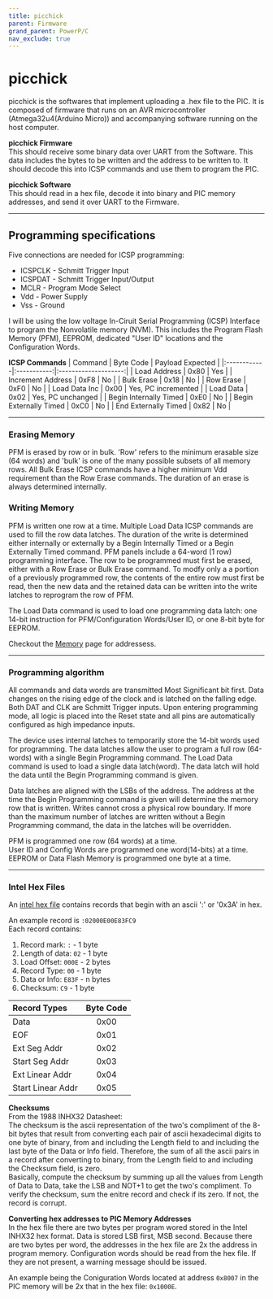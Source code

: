 ```yaml
---
title: picchick
parent: Firmware
grand_parent: PowerP/C
nav_exclude: true
---
```


# picchick

picchick is the softwares that implement uploading a .hex file to the PIC. It is composed of firmware that runs on an AVR microcontroller (Atmega32u4(Arduino Micro)) and accompanying software running on the host computer.

**picchick Firmware**\
This should receive some binary data over UART from the Software. This data includes the bytes to be written and the address to be written to. It should decode this into ICSP commands and use them to program the PIC. 

**picchick Software**\
This should read in a hex file, decode it into binary and PIC memory addresses, and send it over UART to the Firmware.

***

## Programming specifications

Five connections are needed for ICSP programming:
- ICSPCLK - Schmitt Trigger Input
- ICSPDAT - Schmitt Trigger Input/Output
- MCLR - Program Mode Select
- Vdd - Power Supply
- Vss - Ground

I will be using the low voltage In-Ciruit Serial Programming (ICSP) Interface to program the Nonvolatile memory (NVM). This includes the Program Flash Memory (PFM), EEPROM, dedicated "User ID" locations and the Configuration Words.

**ICSP Commands**
| Command | Byte Code | Payload Expected |
|:------------|:-----------:|:--------------------:|
| Load Address | 0x80 | Yes |
| Increment Address | 0xF8 | No |
| Bulk Erase | 0x18 | No |
| Row Erase | 0xF0 | No |
| Load Data Inc | 0x00 | Yes, PC incremented |
| Load Data | 0x02 | Yes, PC unchanged |
| Begin Internally Timed | 0xE0 | No |
| Begin Externally Timed | 0xC0 | No |
| End Externally Timed | 0x82 | No |

***

### Erasing Memory
PFM is erased by row or in bulk. 'Row' refers to the minimum erasable size (64 words) and 'bulk' is one of the many possible subsets of all memory rows. All Bulk Erase ICSP commands have a higher minimum Vdd requirement than the Row Erase commands. The duration of an erase is always determined internally.


### Writing Memory
PFM is written one row at a time. Multiple Load Data ICSP commands are used to fill the row data latches. The duration of the write is determined either internally or externally by a Begin Internally Timed or a Begin Externally Timed command.
PFM panels include a 64-word (1 row) programming interface. The row to be programmed must first be erased, either with a Row Erase or Bulk Erase command. To modfy only a a portion of a previously programmed row, the contents of the entire row must first be read, then the new data and the retained data can be written into the write latches to reprogram the row of PFM.

The Load Data command is used to load one programming data latch: one 14-bit instruction for PFM/Configuration Words/User ID, or one 8-bit byte for EEPROM.



Checkout the [Memory](/powerpic/fw/memory.html) page for addressess.

***

### Programming algorithm
All commands and data words are transmitted Most Significant bit first. Data changes on the rising edge of the clock and is latched on the falling edge. Both DAT and CLK are Schmitt Trigger inputs. Upon entering programming mode, all logic is placed into the Reset state and all pins are automatically configured as high impedance inputs.

The device uses internal latches to temporarily store the 14-bit words used for programming. The data latches allow the user to program a full row (64-words) with a single Begin Programming command. The Load Data command is used to load a single data latch(word). The data latch will hold the data until the Begin Programming command is given.

Data latches are aligned with the LSBs of the address. The address at the time the Begin Programming command is given will determine the memory row that is written. Writes cannot cross a physical row boundary. If more than the maximum number of latches are written without a Begin Programming command, the data in the latches will be overridden. 

PFM is programmed one row (64 words) at a time.\
User ID and Config Words are programmed one word(14-bits) at a time.\
EEPROM or Data Flash Memory is programmed one byte at a time.

***

### Intel Hex Files
An [intel hex file](/powerpic/docs/INHEX.pdf) contains records that begin with an ascii ':' or '0x3A' in hex.

An example record is `:02000E00E83FC9`\
Each record contains:
1. Record mark:  `:` - 1 byte
2. Length of data: `02` - 1 byte
3. Load Offset: `000E` - 2 bytes
4. Record Type: `00` - 1 byte
5. Data or Info: `E83F` - n bytes
6. Checksum: `C9` - 1 byte

| Record Types | Byte Code |
|:--------|:-----------:|
| Data | 0x00 |
| EOF | 0x01 |
| Ext Seg Addr | 0x02 |
| Start Seg Addr | 0x03 |
| Ext Linear Addr | 0x04 |
| Start Linear Addr | 0x05 |

**Checksums**\
From the 1988 INHX32 Datasheet:\
    The checksum is the ascii representation of the two's compliment of the 8-bit bytes that result from converting each pair of ascii hexadecimal digits to one byte of binary, from and including the Length field to and including the last byte of the Data or Info field. Therefore, the sum of all the ascii pairs in a record after converting to binary, from the Length field to and including the Checksum field, is zero.\
Basically, compute the checksum by summing up all the values from Length of Data to Data, take the LSB and NOT+1 to get the two's compliment. To verify the checksum, sum the enitre record and check if its zero. If not, the record is corrupt.


**Converting hex addresses to PIC Memory Addresses**\
In the hex file there are two bytes per program wored stored in the Intel INHX32 hex format. Data is stored LSB first, MSB second. Because there are two bytes per word, the addresses in the hex file are 2x the address in program memory. Configuration words should be read from the hex file. If they are not present, a warning message should be issued.

An example being the Coniguration Words located at address `0x8007` in the PIC memory will be 2x that in the hex file: `0x1000E`.



